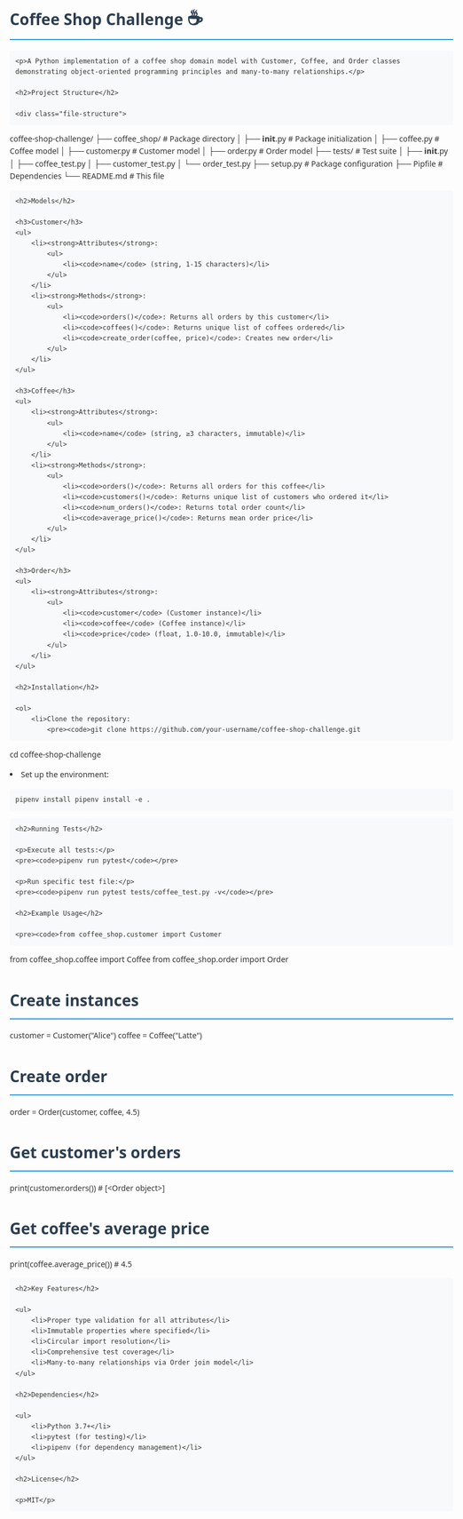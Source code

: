 <!DOCTYPE html>
<html lang="en">
<head>
    <meta charset="UTF-8">
    <meta name="viewport" content="width=device-width, initial-scale=1.0">
    <title>Coffee Shop Challenge</title>
    <style>
        body {
            font-family: 'Segoe UI', Tahoma, Geneva, Verdana, sans-serif;
            line-height: 1.6;
            color: #333;
            max-width: 800px;
            margin: 0 auto;
            padding: 20px;
        }
        h1, h2, h3 {
            color: #2c3e50;
        }
        h1 {
            border-bottom: 2px solid #3498db;
            padding-bottom: 10px;
        }
        h2 {
            border-bottom: 1px solid #eee;
            padding-bottom: 5px;
            margin-top: 30px;
        }
        code {
            background-color: #f8f9fa;
            padding: 2px 4px;
            border-radius: 4px;
            font-family: monospace;
        }
        pre {
            background-color: #f8f9fa;
            padding: 10px;
            border-radius: 4px;
            overflow-x: auto;
        }
        .file-structure {
            background-color: #f0f0f0;
            padding: 15px;
            border-radius: 5px;
            font-family: monospace;
            white-space: pre;
            overflow-x: auto;
        }
        .emoji {
            font-size: 1.2em;
        }
    </style>
</head>
<body>
    <h1>Coffee Shop Challenge <span class="emoji">☕</span></h1>
    
    <p>A Python implementation of a coffee shop domain model with Customer, Coffee, and Order classes demonstrating object-oriented programming principles and many-to-many relationships.</p>
    
    <h2>Project Structure</h2>
    
    <div class="file-structure">
coffee-shop-challenge/
├── coffee_shop/               # Package directory
│   ├── __init__.py            # Package initialization
│   ├── coffee.py              # Coffee model
│   ├── customer.py            # Customer model
│   ├── order.py               # Order model
├── tests/                     # Test suite
│   ├── __init__.py
│   ├── coffee_test.py
│   ├── customer_test.py
│   └── order_test.py
├── setup.py                   # Package configuration
├── Pipfile                    # Dependencies
└── README.md                  # This file
    </div>
    
    <h2>Models</h2>
    
    <h3>Customer</h3>
    <ul>
        <li><strong>Attributes</strong>:
            <ul>
                <li><code>name</code> (string, 1-15 characters)</li>
            </ul>
        </li>
        <li><strong>Methods</strong>:
            <ul>
                <li><code>orders()</code>: Returns all orders by this customer</li>
                <li><code>coffees()</code>: Returns unique list of coffees ordered</li>
                <li><code>create_order(coffee, price)</code>: Creates new order</li>
            </ul>
        </li>
    </ul>
    
    <h3>Coffee</h3>
    <ul>
        <li><strong>Attributes</strong>:
            <ul>
                <li><code>name</code> (string, ≥3 characters, immutable)</li>
            </ul>
        </li>
        <li><strong>Methods</strong>:
            <ul>
                <li><code>orders()</code>: Returns all orders for this coffee</li>
                <li><code>customers()</code>: Returns unique list of customers who ordered it</li>
                <li><code>num_orders()</code>: Returns total order count</li>
                <li><code>average_price()</code>: Returns mean order price</li>
            </ul>
        </li>
    </ul>
    
    <h3>Order</h3>
    <ul>
        <li><strong>Attributes</strong>:
            <ul>
                <li><code>customer</code> (Customer instance)</li>
                <li><code>coffee</code> (Coffee instance)</li>
                <li><code>price</code> (float, 1.0-10.0, immutable)</li>
            </ul>
        </li>
    </ul>
    
    <h2>Installation</h2>
    
    <ol>
        <li>Clone the repository:
            <pre><code>git clone https://github.com/your-username/coffee-shop-challenge.git
cd coffee-shop-challenge</code></pre>
        </li>
        <li>Set up the environment:
            <pre><code>pipenv install
pipenv install -e .</code></pre>
        </li>
    </ol>
    
    <h2>Running Tests</h2>
    
    <p>Execute all tests:</p>
    <pre><code>pipenv run pytest</code></pre>
    
    <p>Run specific test file:</p>
    <pre><code>pipenv run pytest tests/coffee_test.py -v</code></pre>
    
    <h2>Example Usage</h2>
    
    <pre><code>from coffee_shop.customer import Customer
from coffee_shop.coffee import Coffee
from coffee_shop.order import Order

# Create instances
customer = Customer("Alice")
coffee = Coffee("Latte")

# Create order
order = Order(customer, coffee, 4.5)

# Get customer's orders
print(customer.orders())  # [&lt;Order object&gt;]

# Get coffee's average price
print(coffee.average_price())  # 4.5</code></pre>
    
    <h2>Key Features</h2>
    
    <ul>
        <li>Proper type validation for all attributes</li>
        <li>Immutable properties where specified</li>
        <li>Circular import resolution</li>
        <li>Comprehensive test coverage</li>
        <li>Many-to-many relationships via Order join model</li>
    </ul>
    
    <h2>Dependencies</h2>
    
    <ul>
        <li>Python 3.7+</li>
        <li>pytest (for testing)</li>
        <li>pipenv (for dependency management)</li>
    </ul>
    
    <h2>License</h2>
    
    <p>MIT</p>
</body>
</html>
